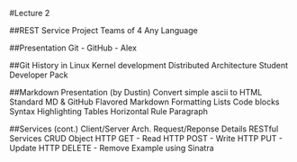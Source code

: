 #Lecture 2

##REST Service Project
  Teams of 4
  Any Language
  
  
##Presentation
  Git - 
  GitHub - Alex

##Git
  History in Linux Kernel development
  Distributed Architecture
  Student Developer Pack
  
##Markdown Presentation (by Dustin)
  Convert simple ascii to HTML
  Standard MD & GitHub Flavored Markdown
  Formatting
  Lists
  Code blocks
  Syntax Highlighting
  Tables
  Horizontal Rule
  Paragraph
  

##Services (cont.)
  Client/Server Arch.
  Request/Reponse Details
  RESTful Services
    CRUD Object
    HTTP GET - Read
    HTTP POST - Write
    HTTP PUT - Update
    HTTP DELETE - Remove
  Example using Sinatra
  

